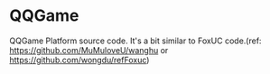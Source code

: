 # QQGame

QQGame Platform source code. It's a bit similar to FoxUC code.(ref: https://github.com/MuMuloveU/wanghu or  https://github.com/wongdu/refFoxuc)
